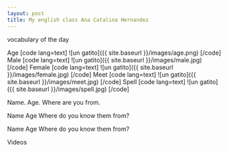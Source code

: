 ```yaml
---
layout: post
title: My english class Ana Catalina Hernandez
---
```


vocabulary of the day

Age
[code lang=text]
![un gatito]({{ site.baseurl }}/images/age.png)
[/code]
Male
[code lang=text]
![un gatito]({{ site.baseurl }}/images/male.jpg)
[/code]
Female
[code lang=text]
![un gatito]({{ site.baseurl }}/images/female.jpg)
[/code]
Meet
[code lang=text]
![un gatito]({{ site.baseurl }}/images/meet.jpg)
[/code]
Spell
[code lang=text]
![un gatito]({{ site.baseurl }}/images/spell.jpg)
[/code]



Name.
Age.
Where are you from.



Name
Age
Where do you know them from?


Name
Age
Where do you know them from?



Videos






